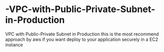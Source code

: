 # -VPC-with-Public-Private-Subnet-in-Production
VPC with Public-Private Subnet in Production
this is the most recommend approach by aws if you want deploy to your application securely in a EC2 instance   
